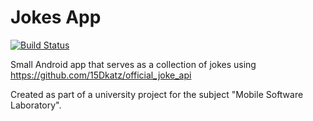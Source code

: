 # Jokes App
[![Build Status](https://travis-ci.com/archetiz/jokes-app.svg?branch=main)](https://travis-ci.com/archetiz/jokes-app)

Small Android app that serves as a collection of jokes using https://github.com/15Dkatz/official_joke_api

Created as part of a university project for the subject "Mobile Software Laboratory".
